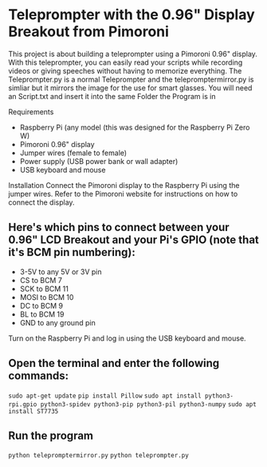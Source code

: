 # Teleprompter with the 0.96" Display Breakout from Pimoroni
This project is about building a teleprompter using a Pimoroni 0.96" display. With this teleprompter, you can easily read your scripts while recording videos or giving speeches without having to memorize everything.
The Teleprompter.py is a normal Teleprompter and the telepromptermirror.py is simliar but it mirrors the image for the use for smart glasses.
You will need an Script.txt and insert it into the same Folder the Program is in

Requirements
- Raspberry Pi (any model (this was designed for the Raspberry Pi Zero W)
- Pimoroni 0.96" display
- Jumper wires (female to female)
- Power supply (USB power bank or wall adapter)
- USB keyboard and mouse


Installation
Connect the Pimoroni display to the Raspberry Pi using the jumper wires. Refer to the Pimoroni website for instructions on how to connect the display.


## Here's which pins to connect between your 0.96" LCD Breakout and your Pi's GPIO (note that it's BCM pin numbering):

- 3-5V to any 5V or 3V pin
- CS to BCM 7
- SCK to BCM 11
- MOSI to BCM 10
- DC to BCM 9
- BL to BCM 19
- GND to any ground pin

Turn on the Raspberry Pi and log in using the USB keyboard and mouse.

## Open the terminal and enter the following commands:
```sudo apt-get update```
```pip install Pillow```
```sudo apt install python3-rpi.gpio python3-spidev python3-pip python3-pil python3-numpy```
```sudo apt install ST7735```

## Run the program 
```python telepromptermirror.py```
```python teleprompter.py```

